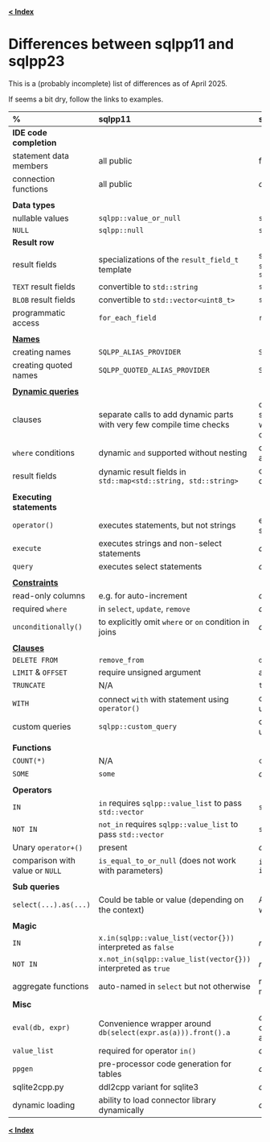 [**\< Index**](README.md)

# Differences between sqlpp11 and sqlpp23

This is a (probably incomplete) list of differences as of April 2025.

If seems a bit dry, follow the links to examples.

| % | sqlpp11 | sqlpp23 |
| :------------- | :------------- | :----- |
| **IDE code completion** | | |
| statement data members | all public | fewer and private (less noisy) |
| connection functions | all public | *only* API public (less noisy) |
| | | |
| **Data types** | | |
| nullable values | `sqlpp::value_or_null` | `std::optional` |
| `NULL` | `sqlpp::null` | `std::nullopt` |
| **Result row** | | |
| result fields | specializations of the `result_field_t` template | standard types, like `int64_t`, `std::optional<int64_t>`, or `std::string_view` |
| `TEXT` result fields | convertible to `std::string` | `std::string_view` |
| `BLOB` result fields | convertible to `std::vector<uint8_t>` | `std::span<uint8_t>` |
| programmatic access | `for_each_field` | `result_row_t::as_tuple()` |
| | | |
| [**Names**](tony_tables/names.md) | | |
| creating names | `SQLPP_ALIAS_PROVIDER` | `SQLPP_CREATE_NAME_TAG` |
| creating quoted names | `SQLPP_QUOTED_ALIAS_PROVIDER` | `SQLPP_CREATE_QUOTED_NAME_TAG` |
| | | |
| [**Dynamic queries**](tony_tables/dynamic_queries.md) | | |
| clauses | separate calls to add dynamic parts with very few compile time checks | directly embedded in statement using `dynamic()` with many compile time checks |
| `where` conditions | dynamic `and` supported without nesting | dynamic `and` and `or` supported at any nesting level |
| result fields | dynamic result fields in `std::map<std::string, std::string>` | correctly typed and named data members of result rows |
| | | |
| **Executing statements** | | |
| `operator()` | executes statements, but not strings | executes statements and strings |
| `execute` | executes strings and non-select statements | *dropped* |
| `query` | executes select statements | *dropped* |
| | | |
| [**Constraints**](tony_tables/constraints.md) | | |
| read-only columns  | e.g. for auto-increment | *dropped* |
| required `where`  | in `select`, `update`, `remove` | *dropped* |
| `unconditionally()`  | to explicitly omit `where` or `on` condition in joins | *dropped* |
| | | |
| [**Clauses**](tony_tables/clauses.md) | | |
| `DELETE FROM`  | `remove_from` | `delete_from` |
| `LIMIT` & `OFFSET`  | require unsigned argument | any integer argument |
| `TRUNCATE`  | N/A | `truncate` |
| `WITH`  | connect `with` with statement using `operator()` | connect `with` with statement using `operator<<` |
| custom queries  | `sqlpp::custom_query` | clauses can be concatenated using `operator<<` |
| | | |
| **Functions** | | |
| `COUNT(*)` | N/A | `count(sqlpp::star)` |
| `SOME` | `some` | *dropped* (use `any`) |
| | | |
| **Operators** | | |
| `IN` | `in` requires `sqlpp::value_list` to pass `std::vector` | `something.in(my_vector)` |
| `NOT IN` | `not_in` requires `sqlpp::value_list` to pass `std::vector` | `something.not_in(my_vector)` |
| Unary `operator+()` | present | *dropped* |
| comparison with value or `NULL` | `is_equal_to_or_null` (does not work with parameters) | `is_distinct_from` and `is_not_distinct_from` |
| | | |
| **Sub queries** | | |
| `select(...).as(...)` | Could be table or value (depending on the context) | Always a table unless wrapped by `value()` |
| | | |
| **Magic** | | |
| `IN` | `x.in(sqlpp::value_list(vector{}))` interpreted as `false` | *no magic*: `x IN ()` |
| `NOT IN` | `x.not_in(sqlpp::value_list(vector{}))` interpreted as `true` | *no magic*: `x NOT IN ()` |
| aggregate functions | auto-named in `select` but not otherwise | require explicit names, e.g. max(id).as(sqlpp::alias::max_) |
| **Misc** | | |
| `eval(db, expr)` | Convenience wrapper around `db(select(expr.as(a))).front().a` | *dropped* (could lead to dangling references, see `TEXT` and `BLOB`) |
| `value_list` | required for operator `in()` | *dropped* |
| `ppgen` | pre-processor code generation for tables | *dropped* |
| sqlite2cpp.py | ddl2cpp variant for sqlite3 | *dropped* |
| dynamic loading | ability to load connector library dynamically | *dropped* (was unmaintained) |

[**\< Index**](README.md)

